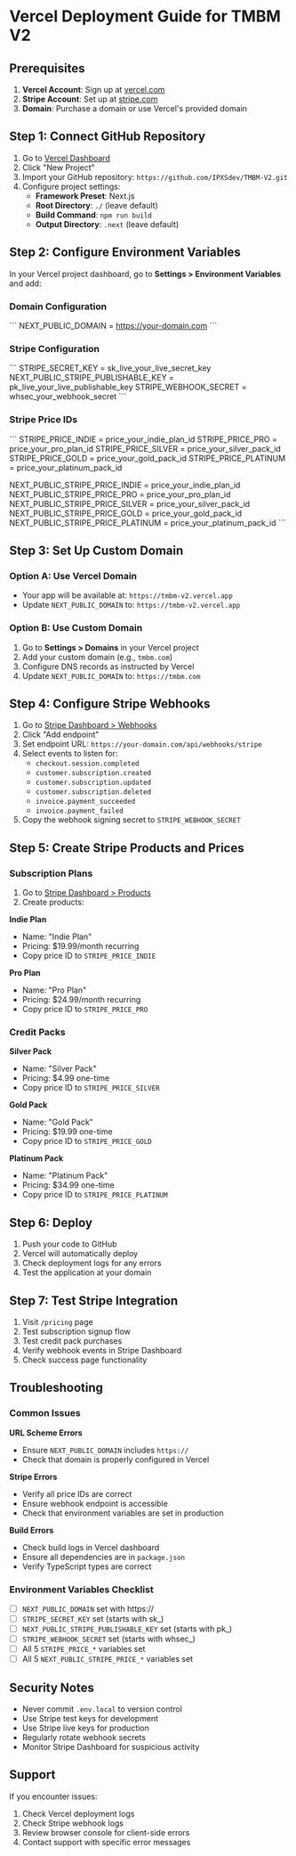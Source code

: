 # Vercel Deployment Guide for TMBM V2

## Prerequisites

1. **Vercel Account**: Sign up at [vercel.com](https://vercel.com)
2. **Stripe Account**: Set up at [stripe.com](https://stripe.com)
3. **Domain**: Purchase a domain or use Vercel's provided domain

## Step 1: Connect GitHub Repository

1. Go to [Vercel Dashboard](https://vercel.com/dashboard)
2. Click "New Project"
3. Import your GitHub repository: `https://github.com/IPXSdev/TMBM-V2.git`
4. Configure project settings:
   - **Framework Preset**: Next.js
   - **Root Directory**: `./` (leave default)
   - **Build Command**: `npm run build`
   - **Output Directory**: `.next` (leave default)

## Step 2: Configure Environment Variables

In your Vercel project dashboard, go to **Settings > Environment Variables** and add:

### Domain Configuration
\`\`\`
NEXT_PUBLIC_DOMAIN = https://your-domain.com
\`\`\`

### Stripe Configuration
\`\`\`
STRIPE_SECRET_KEY = sk_live_your_live_secret_key
NEXT_PUBLIC_STRIPE_PUBLISHABLE_KEY = pk_live_your_live_publishable_key
STRIPE_WEBHOOK_SECRET = whsec_your_webhook_secret
\`\`\`

### Stripe Price IDs
\`\`\`
STRIPE_PRICE_INDIE = price_your_indie_plan_id
STRIPE_PRICE_PRO = price_your_pro_plan_id
STRIPE_PRICE_SILVER = price_your_silver_pack_id
STRIPE_PRICE_GOLD = price_your_gold_pack_id
STRIPE_PRICE_PLATINUM = price_your_platinum_pack_id

NEXT_PUBLIC_STRIPE_PRICE_INDIE = price_your_indie_plan_id
NEXT_PUBLIC_STRIPE_PRICE_PRO = price_your_pro_plan_id
NEXT_PUBLIC_STRIPE_PRICE_SILVER = price_your_silver_pack_id
NEXT_PUBLIC_STRIPE_PRICE_GOLD = price_your_gold_pack_id
NEXT_PUBLIC_STRIPE_PRICE_PLATINUM = price_your_platinum_pack_id
\`\`\`

## Step 3: Set Up Custom Domain

### Option A: Use Vercel Domain
- Your app will be available at: `https://tmbm-v2.vercel.app`
- Update `NEXT_PUBLIC_DOMAIN` to: `https://tmbm-v2.vercel.app`

### Option B: Use Custom Domain
1. Go to **Settings > Domains** in your Vercel project
2. Add your custom domain (e.g., `tmbm.com`)
3. Configure DNS records as instructed by Vercel
4. Update `NEXT_PUBLIC_DOMAIN` to: `https://tmbm.com`

## Step 4: Configure Stripe Webhooks

1. Go to [Stripe Dashboard > Webhooks](https://dashboard.stripe.com/webhooks)
2. Click "Add endpoint"
3. Set endpoint URL: `https://your-domain.com/api/webhooks/stripe`
4. Select events to listen for:
   - `checkout.session.completed`
   - `customer.subscription.created`
   - `customer.subscription.updated`
   - `customer.subscription.deleted`
   - `invoice.payment_succeeded`
   - `invoice.payment_failed`
5. Copy the webhook signing secret to `STRIPE_WEBHOOK_SECRET`

## Step 5: Create Stripe Products and Prices

### Subscription Plans
1. Go to [Stripe Dashboard > Products](https://dashboard.stripe.com/products)
2. Create products:

**Indie Plan**
- Name: "Indie Plan"
- Pricing: $19.99/month recurring
- Copy price ID to `STRIPE_PRICE_INDIE`

**Pro Plan**
- Name: "Pro Plan"
- Pricing: $24.99/month recurring
- Copy price ID to `STRIPE_PRICE_PRO`

### Credit Packs
**Silver Pack**
- Name: "Silver Pack"
- Pricing: $4.99 one-time
- Copy price ID to `STRIPE_PRICE_SILVER`

**Gold Pack**
- Name: "Gold Pack"
- Pricing: $19.99 one-time
- Copy price ID to `STRIPE_PRICE_GOLD`

**Platinum Pack**
- Name: "Platinum Pack"
- Pricing: $34.99 one-time
- Copy price ID to `STRIPE_PRICE_PLATINUM`

## Step 6: Deploy

1. Push your code to GitHub
2. Vercel will automatically deploy
3. Check deployment logs for any errors
4. Test the application at your domain

## Step 7: Test Stripe Integration

1. Visit `/pricing` page
2. Test subscription signup flow
3. Test credit pack purchases
4. Verify webhook events in Stripe Dashboard
5. Check success page functionality

## Troubleshooting

### Common Issues

**URL Scheme Errors**
- Ensure `NEXT_PUBLIC_DOMAIN` includes `https://`
- Check that domain is properly configured in Vercel

**Stripe Errors**
- Verify all price IDs are correct
- Ensure webhook endpoint is accessible
- Check that environment variables are set in production

**Build Errors**
- Check build logs in Vercel dashboard
- Ensure all dependencies are in `package.json`
- Verify TypeScript types are correct

### Environment Variables Checklist
- [ ] `NEXT_PUBLIC_DOMAIN` set with https://
- [ ] `STRIPE_SECRET_KEY` set (starts with sk_)
- [ ] `NEXT_PUBLIC_STRIPE_PUBLISHABLE_KEY` set (starts with pk_)
- [ ] `STRIPE_WEBHOOK_SECRET` set (starts with whsec_)
- [ ] All 5 `STRIPE_PRICE_*` variables set
- [ ] All 5 `NEXT_PUBLIC_STRIPE_PRICE_*` variables set

## Security Notes

- Never commit `.env.local` to version control
- Use Stripe test keys for development
- Use Stripe live keys for production
- Regularly rotate webhook secrets
- Monitor Stripe Dashboard for suspicious activity

## Support

If you encounter issues:
1. Check Vercel deployment logs
2. Check Stripe webhook logs
3. Review browser console for client-side errors
4. Contact support with specific error messages
